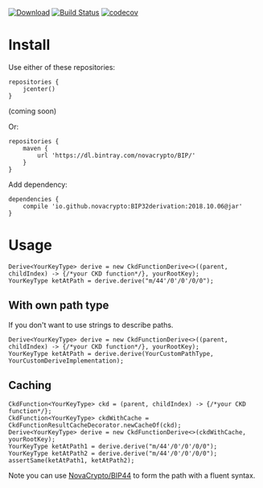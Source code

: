 [![Download](https://api.bintray.com/packages/novacrypto/BIP/BIP32derivation/images/download.svg)](https://bintray.com/novacrypto/BIP/BIP32derivation/_latestVersion) [![Build Status](https://travis-ci.org/NovaCrypto/BIP32derivation.svg?branch=master)](https://travis-ci.org/NovaCrypto/BIP32derivation) [![codecov](https://codecov.io/gh/NovaCrypto/BIP32derivation/branch/master/graph/badge.svg)](https://codecov.io/gh/NovaCrypto/BIP32derivation)

# Install

Use either of these repositories:

```
repositories {
    jcenter()
}
```
(coming soon)

Or:

```
repositories {
    maven {
        url 'https://dl.bintray.com/novacrypto/BIP/'
    }
}
```

Add dependency:

```
dependencies {
    compile 'io.github.novacrypto:BIP32derivation:2018.10.06@jar'
}

```

# Usage

```
Derive<YourKeyType> derive = new CkdFunctionDerive<>((parent, childIndex) -> {/*your CKD function*/}, yourRootKey);
YourKeyType ketAtPath = derive.derive("m/44'/0'/0'/0/0");
```

## With own path type

If you don't want to use strings to describe paths.

```
Derive<YourKeyType> derive = new CkdFunctionDerive<>((parent, childIndex) -> {/*your CKD function*/}, yourRootKey);
YourKeyType ketAtPath = derive.derive(YourCustomPathType, YourCustomDeriveImplementation);
```

## Caching

```
CkdFunction<YourKeyType> ckd = (parent, childIndex) -> {/*your CKD function*/};
CkdFunction<YourKeyType> ckdWithCache = CkdFunctionResultCacheDecorator.newCacheOf(ckd);
Derive<YourKeyType> derive = new CkdFunctionDerive<>(ckdWithCache, yourRootKey);
YourKeyType ketAtPath1 = derive.derive("m/44'/0'/0'/0/0");
YourKeyType ketAtPath2 = derive.derive("m/44'/0'/0'/0/0");
assertSame(ketAtPath1, ketAtPath2);
```

Note you can use [NovaCrypto/BIP44](https://github.com/NovaCrypto/BIP44) to form the path with a fluent syntax.
